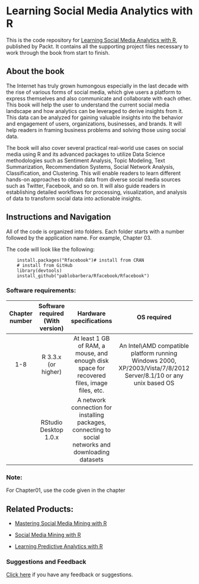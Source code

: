 # Learning Social Media Analytics with R
This is the code repository for [Learning Social Media Analytics with R](https://www.packtpub.com/big-data-and-business-intelligence/learning-social-media-analytics-r?utm_source=github&utm_medium=repository&utm_content=9781787127524), published by Packt. It contains all the supporting project files necessary to work through the book from start to finish.

## About the book
The Internet has truly grown humongous especially in the last decade with the rise of various forms of social media, which give users a platform to express themselves and also communicate and collaborate with each other. This book will help the user to understand the current social media landscape and how analytics can be leveraged to derive insights from it. This data can be analyzed for gaining valuable insights into the behavior and engagement of users, organizations, businesses, and brands. It will help readers in framing business problems and solving those using social data.

The book will also cover several practical real-world use cases on social media using R and its advanced packages to utilize Data Science methodologies such as Sentiment Analysis, Topic Modeling, Text Summarization, Recommendation Systems, Social Network Analysis, Classification, and Clustering. This will enable readers to learn different hands-on approaches to obtain data from diverse social media sources such as Twitter, Facebook, and so on. It will also guide readers in establishing detailed workflows for processing, visualization, and analysis of data to transform social data into actionable insights.

## Instructions and Navigation
All of the code is organized into folders. Each folder starts with a number followed by the application name. For example, Chapter 03.

The code will look like the following:
   
        install.packages("Rfacebook")# install from CRAN
        # install from GitHub
        library(devtools)
        install_github("pablobarbera/Rfacebook/Rfacebook") 

### Software requirements:
 | __Chapter number__ | **Software required (With version)** | __Hardware specifications__ | **OS required** |
 |:-----:|:-----:|:-----:|:-----:|
 | 1-8 | R 3.3.x (or higher) | At least 1 GB of RAM, a mouse, and enough disk space for recovered files, image files, etc. | An Intel\AMD compatible platform running Windows 2000, XP/2003/Vista/7/8/2012 Server/8.1/10 or any unix based OS |
 |  | RStudio Desktop 1.0.x | A network connection for installing packages, connecting to social networks and downloading datasets |  |
 
 ### Note:
For Chapter01, use the code given in the chapter

## Related Products:
* [Mastering Social Media Mining with R](https://www.packtpub.com/big-data-and-business-intelligence/mastering-social-media-mining-r?utm_source=github&utm_medium=repository&utm_content=9781784396312)

* [Social Media Mining with R](https://www.packtpub.com/big-data-and-business-intelligence/social-media-mining-r?utm_source=github&utm_medium=repository&utm_content=9781783281770)

* [Learning Predictive Analytics with R](https://www.packtpub.com/big-data-and-business-intelligence/learning-predictive-analytics-r?utm_source=github&utm_medium=repository&utm_content=9781782169352)

### Suggestions and Feedback
[Click here](https://docs.google.com/forms/d/e/1FAIpQLSe5qwunkGf6PUvzPirPDtuy1Du5Rlzew23UBp2S-P3wB-GcwQ/viewform) if you have any feedback or suggestions.
